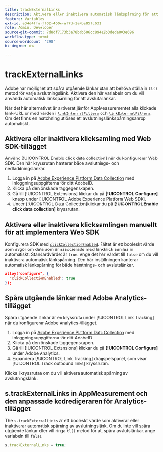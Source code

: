 ```yaml
---
title: trackExternalLinks
description: Aktivera eller inaktivera automatisk länkspårning för att avsluta länkar.
feature: Variables
exl-id: a34d4ffa-ff82-460e-af7d-1a4be85fc631
role: Admin, Developer
source-git-commit: 7d8df7173b3a78bcb506cc894e2b3deda003e696
workflow-type: tm+mt
source-wordcount: '298'
ht-degree: 0%

---
```


# trackExternalLinks

Adobe har möjlighet att spåra utgående länkar utan att behöva ställa in [`tl()`](../functions/tl-method.md) metod för varje avslutningslänk. Aktivera den här variabeln om du vill använda automatisk länkspårning för att avsluta länkar.

När det här alternativet är aktiverat jämför AppMeasurementet alla klickade länk-URL:er med värden i [`linkInternalFilters`](linkinternalfilters.md) och [`linkExternalFilters`](linkexternalfilters.md). Om det finns en matchning utlöses ett avslutningslänkspårningsanrop automatiskt.

## Aktivera eller inaktivera klicksamling med Web SDK-tillägget

Använd [!UICONTROL Enable click data collection] när du konfigurerar Web SDK. Den här kryssrutan hanterar både avslutnings- och nedladdningslänkar.

1. Logga in på [Adobe Experience Platform Data Collection](https://experience.adobe.com/data-collection) med inloggningsuppgifterna för ditt AdobeID.
1. Klicka på den önskade taggegenskapen.
1. Gå till [!UICONTROL Extensions] klickar du på **[!UICONTROL Configure]** knapp under [!UICONTROL Adobe Experience Platform Web SDK].
1. Under [!UICONTROL Data Collection]klickar du på **[!UICONTROL Enable click data collection]** kryssrutan.

## Aktivera eller inaktivera klicksamlingen manuellt för att implementera Web SDK

Konfigurera SDK med [`clickCollectionEnabled`](https://experienceleague.adobe.com/docs/experience-platform/edge/fundamentals/configuring-the-sdk.html#clickCollectionEnabled). Fältet är ett booleskt värde som avgör om data som är associerade med länkklick samlas in automatiskt. Standardvärdet är `true`. Ange det här värdet till `false` om du vill inaktivera automatisk länkspårning. Den här inställningen hanterar automatisk länkspårning för både hämtnings- och avslutslänkar.

```json
alloy("configure", {
  "clickCollectionEnabled": true
});
```

## Spåra utgående länkar med Adobe Analytics-tillägget

Spåra utgående länkar är en kryssruta under [!UICONTROL Link Tracking] när du konfigurerar Adobe Analytics-tillägget.

1. Logga in på [Adobe Experience Platform Data Collection](https://experience.adobe.com/data-collection) med inloggningsuppgifterna för ditt AdobeID.
2. Klicka på den önskade taggegenskapen.
3. Gå till [!UICONTROL Extensions] klickar du på **[!UICONTROL Configure]** under Adobe Analytics.
4. Expandera [!UICONTROL Link Tracking] dragspelspanel, som visar [!UICONTROL Track outbound links] kryssrutan.

Klicka i kryssrutan om du vill aktivera automatisk spårning av avslutningslänk.

## s.trackExternalLinks in AppMeasurement och den anpassade kodredigeraren för Analytics-tillägget

The `s.trackExternalLinks` är ett booleskt värde som aktiverar eller inaktiverar automatisk spårning av avslutningslänk. Om du inte vill spåra utgående länkar eller vill ringa `tl()` metod för att spåra avslutslänkar, ange variabeln till `false`.

```js
s.trackExternalLinks = true;
```
